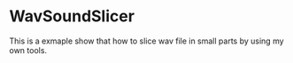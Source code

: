 # WavSoundSlicer
This is a exmaple show that how to slice wav file in small parts by using my own tools.
